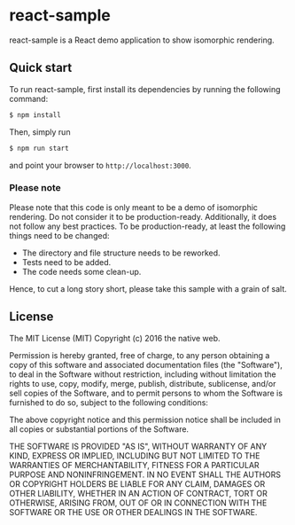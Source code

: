 # react-sample

react-sample is a React demo application to show isomorphic rendering.

## Quick start

To run react-sample, first install its dependencies by running the following command:

```bash
$ npm install
```

Then, simply run

```bash
$ npm run start
```

and point your browser to `http://localhost:3000`.

### Please note

Please note that this code is only meant to be a demo of isomorphic rendering. Do not consider it to be production-ready. Additionally, it does not follow any best practices. To be production-ready, at least the following things need to be changed:

- The directory and file structure needs to be reworked.
- Tests need to be added.
- The code needs some clean-up.

Hence, to cut a long story short, please take this sample with a grain of salt.

## License

The MIT License (MIT)
Copyright (c) 2016 the native web.

Permission is hereby granted, free of charge, to any person obtaining a copy of this software and associated documentation files (the "Software"), to deal in the Software without restriction, including without limitation the rights to use, copy, modify, merge, publish, distribute, sublicense, and/or sell copies of the Software, and to permit persons to whom the Software is furnished to do so, subject to the following conditions:

The above copyright notice and this permission notice shall be included in all copies or substantial portions of the Software.

THE SOFTWARE IS PROVIDED "AS IS", WITHOUT WARRANTY OF ANY KIND, EXPRESS OR IMPLIED, INCLUDING BUT NOT LIMITED TO THE WARRANTIES OF MERCHANTABILITY, FITNESS FOR A PARTICULAR PURPOSE AND NONINFRINGEMENT. IN NO EVENT SHALL THE AUTHORS OR COPYRIGHT HOLDERS BE LIABLE FOR ANY CLAIM, DAMAGES OR OTHER LIABILITY, WHETHER IN AN ACTION OF CONTRACT, TORT OR OTHERWISE, ARISING FROM, OUT OF OR IN CONNECTION WITH THE SOFTWARE OR THE USE OR OTHER DEALINGS IN THE SOFTWARE.

